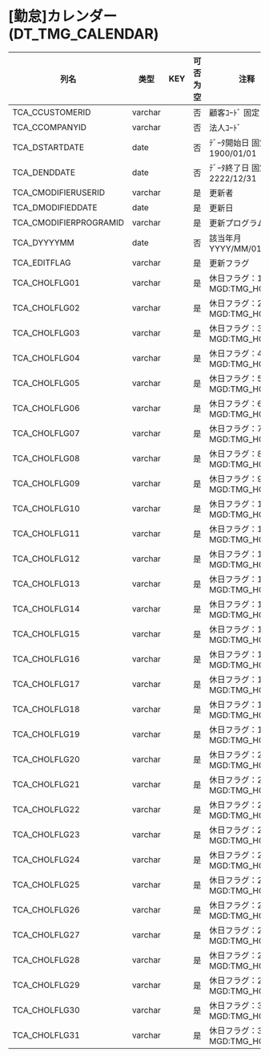 # [勤怠]カレンダー                                                   (DT_TMG_CALENDAR)
| 列名   | 类型   | KEY  | 可否为空 | 注释   |
| ---- | ---- | ---- | ---- | ---- |
|TCA_CCUSTOMERID|varchar||否|顧客ｺｰﾄﾞ                        固定：01                                                       |
|TCA_CCOMPANYID|varchar||否|法人ｺｰﾄﾞ                                                                                    |
|TCA_DSTARTDATE|date||否|ﾃﾞｰﾀ開始日                       固定：1900/01/01                                               |
|TCA_DENDDATE|date||否|ﾃﾞｰﾀ終了日                       固定：2222/12/31                                               |
|TCA_CMODIFIERUSERID|varchar||是|更新者                                                                                       |
|TCA_DMODIFIEDDATE|date||是|更新日                                                                                       |
|TCA_CMODIFIERPROGRAMID|varchar||是|更新プログラムID                                                                                 |
|TCA_DYYYYMM|date||否|該当年月                          YYYY/MM/01                                                  |
|TCA_EDITFLAG|varchar||是|更新フラグ|
|TCA_CHOLFLG01|varchar||是|休日フラグ：1日                                                    MGD:TMG_HOLFLG                |
|TCA_CHOLFLG02|varchar||是|休日フラグ：2日                                                    MGD:TMG_HOLFLG                |
|TCA_CHOLFLG03|varchar||是|休日フラグ：3日                                                    MGD:TMG_HOLFLG                |
|TCA_CHOLFLG04|varchar||是|休日フラグ：4日                                                    MGD:TMG_HOLFLG                |
|TCA_CHOLFLG05|varchar||是|休日フラグ：5日                                                    MGD:TMG_HOLFLG                |
|TCA_CHOLFLG06|varchar||是|休日フラグ：6日                                                    MGD:TMG_HOLFLG                |
|TCA_CHOLFLG07|varchar||是|休日フラグ：7日                                                    MGD:TMG_HOLFLG                |
|TCA_CHOLFLG08|varchar||是|休日フラグ：8日                                                    MGD:TMG_HOLFLG                |
|TCA_CHOLFLG09|varchar||是|休日フラグ：9日                                                    MGD:TMG_HOLFLG                |
|TCA_CHOLFLG10|varchar||是|休日フラグ：10日                                                   MGD:TMG_HOLFLG                |
|TCA_CHOLFLG11|varchar||是|休日フラグ：11日                                                   MGD:TMG_HOLFLG                |
|TCA_CHOLFLG12|varchar||是|休日フラグ：12日                                                   MGD:TMG_HOLFLG                |
|TCA_CHOLFLG13|varchar||是|休日フラグ：13日                                                   MGD:TMG_HOLFLG                |
|TCA_CHOLFLG14|varchar||是|休日フラグ：14日                                                   MGD:TMG_HOLFLG                |
|TCA_CHOLFLG15|varchar||是|休日フラグ：15日                                                   MGD:TMG_HOLFLG                |
|TCA_CHOLFLG16|varchar||是|休日フラグ：16日                                                   MGD:TMG_HOLFLG                |
|TCA_CHOLFLG17|varchar||是|休日フラグ：17日                                                   MGD:TMG_HOLFLG                |
|TCA_CHOLFLG18|varchar||是|休日フラグ：18日                                                   MGD:TMG_HOLFLG                |
|TCA_CHOLFLG19|varchar||是|休日フラグ：19日                                                   MGD:TMG_HOLFLG                |
|TCA_CHOLFLG20|varchar||是|休日フラグ：20日                                                   MGD:TMG_HOLFLG                |
|TCA_CHOLFLG21|varchar||是|休日フラグ：21日                                                   MGD:TMG_HOLFLG                |
|TCA_CHOLFLG22|varchar||是|休日フラグ：22日                                                   MGD:TMG_HOLFLG                |
|TCA_CHOLFLG23|varchar||是|休日フラグ：23日                                                   MGD:TMG_HOLFLG                |
|TCA_CHOLFLG24|varchar||是|休日フラグ：24日                                                   MGD:TMG_HOLFLG                |
|TCA_CHOLFLG25|varchar||是|休日フラグ：25日                                                   MGD:TMG_HOLFLG                |
|TCA_CHOLFLG26|varchar||是|休日フラグ：26日                                                   MGD:TMG_HOLFLG                |
|TCA_CHOLFLG27|varchar||是|休日フラグ：27日                                                   MGD:TMG_HOLFLG                |
|TCA_CHOLFLG28|varchar||是|休日フラグ：28日                                                   MGD:TMG_HOLFLG                |
|TCA_CHOLFLG29|varchar||是|休日フラグ：29日                                                   MGD:TMG_HOLFLG                |
|TCA_CHOLFLG30|varchar||是|休日フラグ：30日                                                   MGD:TMG_HOLFLG                |
|TCA_CHOLFLG31|varchar||是|休日フラグ：31日                                                   MGD:TMG_HOLFLG                |
